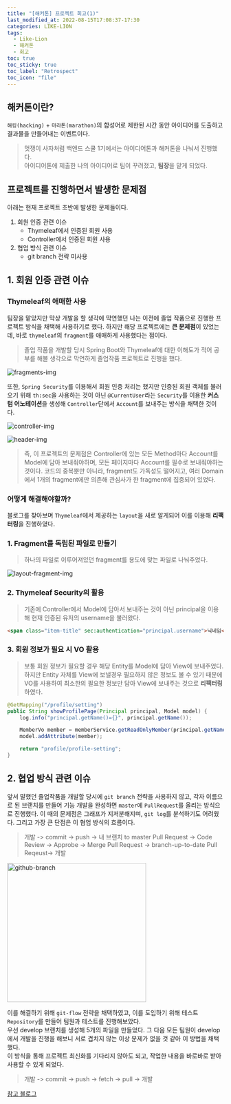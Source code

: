 ```yaml
---
title: "[해커톤] 프로젝트 회고(1)"
last_modified_at: 2022-08-15T17:08:37-17:30
categories: LIKE-LION
tags:
  - Like-Lion
  - 해커톤
  - 회고
toc: true
toc_sticky: true
toc_label: "Retrospect"
toc_icon: "file"
---
```

## 해커톤이란?
`해킹(hacking)` + `마라톤(marathon)`의 합성어로 제한된 시간 동안 아이디어를 도출하고 결과물을 만들어내는 이벤트이다.<br>
> 멋쟁이 사자처럼 백엔드 스쿨 1기에서는 아이디어톤과 해커톤을 나눠서 진행했다.<br>
> 아이디어톤에 제출한 나의 아이디어로 팀이 꾸려졌고, **팀장**을 맡게 되었다.

## 프로젝트를 진행하면서 발생한 문제점

아래는 현재 프로젝트 초반에 발생한 문제들이다.
1. 회원 인증 관련 이슈
   - Thymeleaf에서 인증된 회원 사용
   - Controller에서 인증된 회원 사용
2. 협업 방식 관련 이슈
   - git branch 전략 미사용

## 1. 회원 인증 관련 이슈
### Thymeleaf의 애매한 사용
팀장을 맡았지만 막상 개발을 할 생각에 막연했던 나는 이전에 졸업 작품으로 진행한 프로젝트 방식을 채택해 사용하기로 했다.
하지만 해당 프로젝트에는 **큰 문제점**이 있었는데, 바로 `thymeleaf`의 `fragment`를 애매하게 사용했다는 점이다.<br>
> 졸업 작품을 개발할 당시 Spring Boot와 Thymeleaf에 대한 이해도가 적어 공부를 해볼 생각으로 막연하게 졸업작품 프로젝트로 진행을 했다.

![fragments-img](https://user-images.githubusercontent.com/82663161/209673754-2709f7b8-4973-4e30-9b0b-19f1f0468622.png)

또한, `Spring Security`를 이용해서 회원 인증 처리는 했지만 인증된 회원 객체를 불러오기 위해 `th:sec`을 사용하는 것이 아닌  `@CurrentUser`라는 `Security`를 이용한 **커스텀 어노테이션**을 생성해
`Controller`단에서 `Account`를 보내주는 방식을 채택한 것이다.<br>

![controller-img](https://user-images.githubusercontent.com/82663161/209673806-05fac72c-ab40-4a04-8580-32201294ded4.png)

![header-img](https://user-images.githubusercontent.com/82663161/209673829-bcde0b32-d8f0-4b35-bb86-71cb5ac58361.png)

> 즉, 이 프로젝트의 문제점은 Controller에 있는 모든 Method마다 Account를 Model에 담아 보내줘야하며, 모든 페이지마다 Account를 필수로 보내줘야하는 것이다.
> 코드의 중복뿐만 아니라, fragment도 가독성도 떨어지고, 여러 Domain에서 1개의 fragment에만 의존해 관심사가 한 fragment에 집중되어 있었다.

### 어떻게 해결해야할까?
블로그를 찾아보며 `Thymeleaf`에서 제공하는 `layout`을 새로 알게되어 이를 이용해 **리팩터링**을 진행하였다.

### 1. Fragment를 독립된 파일로 만들기
> 하나의 파일로 이루어져있던 fragment를 용도에 맞는 파일로 나눠주었다.

![layout-fragment-img](https://user-images.githubusercontent.com/82663161/209673859-95499fd2-36fc-41b1-8123-c62a69e58410.png)

### 2. Thymeleaf Security의 활용
> 기존에 Controller에서 Model에 담아서 보내주는 것이 아닌 principal을 이용해 현재 인증된 유저의 username을 불러왔다.

```HTML
<span class="item-title" sec:authentication="principal.username">닉네임</span>
```

### 3. 회원 정보가 필요 시 VO 활용
> 보통 회원 정보가 필요할 경우 해당 Entity를 Model에 담아 View에 보내주었다.
> 하지만 Entity 자체를 View에 보낼경우 필요하지 않은 정보도 볼 수 있기 때문에
> VO를 사용하여 최소한의 필요한 정보만 담아 View에 보내주는 것으로 **리팩터링**하였다.

```java
@GetMapping("/profile/setting")
public String showProfilePage(Principal principal, Model model) {
    log.info("principal.getName()={}", principal.getName());

    MemberVo member = memberService.getReadOnlyMember(principal.getName());
    model.addAttribute(member);

    return "profile/profile-setting";
}
```

## 2. 협업 방식 관련 이슈
앞서 말했던 졸업작품을 개발할 당시에 `git branch` 전략을 사용하지 않고, 각자 이름으로 된 브랜치를 만들어 기능 개발을 완성하면 `master`에 `PullRequest`를 올리는 방식으로 진행했다. 이 때의 문제점은 그래프가 지저분해지며, `git log`를 분석하기도 어려웠다. 그리고 가장 큰 단점은 이 협업 방식의 흐름이다.
> 개발 -> commit -> push -> 내 브랜치 to master Pull Request -> Code Review -> Approbe -> Merge Pull Request -> branch-up-to-date Pull Reqeust-> 개발

<img width="323" alt="github-branch" src="https://user-images.githubusercontent.com/82663161/209673888-59c6b8f8-adcc-4076-bd6b-f517a0ac4ae0.png">

이를 해결하기 위해 `git-flow` 전략을 채택하였고, 이를 도입하기 위해 테스트 `Repository`를 만들어 팀원과 테스트를 진행해보았다.<br>
우선 develop 브랜치를 생성해 5개의 파일을 만들었다. 그 다음 모든 팀원이 develop에서 개발을 진행을 해보니 서로 겹치지 않는 이상 문제가 없을 것 같아 이 방법을 채택했다.<br>
이 방식을 통해 프로젝트 최신화를 기다리지 않아도 되고, 작업한 내용을 바로바로 받아 사용할 수 있게 되었다.
> 개발 -> commit -> push -> fetch -> pull -> 개발

[참고 블로그](https://wildeveloperetrain.tistory.com/136)